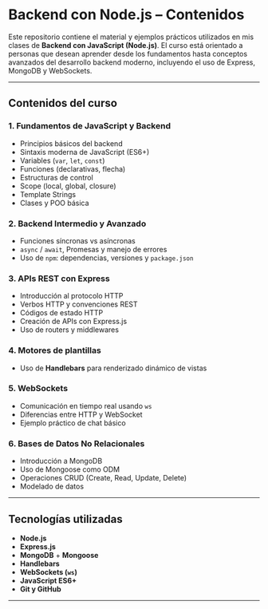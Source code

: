# Backend con Node.js – Contenidos

Este repositorio contiene el material y ejemplos prácticos utilizados en mis clases de **Backend con JavaScript (Node.js)**. El curso está orientado a personas que desean aprender desde los fundamentos hasta conceptos avanzados del desarrollo backend moderno, incluyendo el uso de Express, MongoDB y WebSockets.

---

## Contenidos del curso

### 1. Fundamentos de JavaScript y Backend
- Principios básicos del backend
- Sintaxis moderna de JavaScript (ES6+)
- Variables (`var`, `let`, `const`)
- Funciones (declarativas, flecha)
- Estructuras de control
- Scope (local, global, closure)
- Template Strings
- Clases y POO básica

### 2. Backend Intermedio y Avanzado
- Funciones síncronas vs asíncronas
- `async` / `await`, Promesas y manejo de errores
- Uso de `npm`: dependencias, versiones y `package.json`

### 3. APIs REST con Express
- Introducción al protocolo HTTP
- Verbos HTTP y convenciones REST
- Códigos de estado HTTP
- Creación de APIs con Express.js
- Uso de routers y middlewares

### 4. Motores de plantillas
- Uso de **Handlebars** para renderizado dinámico de vistas

### 5. WebSockets
- Comunicación en tiempo real usando `ws`
- Diferencias entre HTTP y WebSocket
- Ejemplo práctico de chat básico

### 6. Bases de Datos No Relacionales
- Introducción a MongoDB
- Uso de Mongoose como ODM
- Operaciones CRUD (Create, Read, Update, Delete)
- Modelado de datos

---

## Tecnologías utilizadas

- **Node.js**
- **Express.js**
- **MongoDB** + **Mongoose**
- **Handlebars**
- **WebSockets (`ws`)**
- **JavaScript ES6+**
- **Git y GitHub**

---

